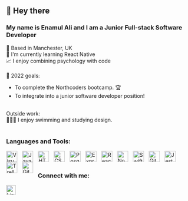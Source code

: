 ## 👋 Hey there

### My name is Enamul Ali and I am a Junior Full-stack Software Developer

📍 Based in Manchester, UK<br>
🌱 I'm currently learning React Native<br>
📈 I enjoy combining psychology with code<br>
<br>
🥅  2022 goals:
- To complete the Northcoders bootcamp. 🏆<br>
- To integrate into a junior software developer position!<br>
<br>
Outside work:<br>
🏊🏼‍♂️ I enjoy swimming and studying design.
<br >
<br>

### Languages and Tools:

<img align="left" alt="Visual Studio Code" width="30px" src="https://cdn.jsdelivr.net/gh/devicons/devicon/icons/vscode/vscode-original.svg" style="padding-right:10px;" />
<img align="left" alt="Javascript" width="30px" src="https://cdn.jsdelivr.net/gh/devicons/devicon/icons/javascript/javascript-original.svg" style="padding-right:10px;" />
<img align="left" alt="HTML" width="30px" src="https://cdn.jsdelivr.net/gh/devicons/devicon/icons/html5/html5-original.svg" style="padding-right:10px;" />
<img align="left" alt="CSS" width="30px" src="https://cdn.jsdelivr.net/gh/devicons/devicon/icons/css3/css3-plain-wordmark.svg" style="padding-right:10px;" />       
<img align="left" alt="PosgreSQL" width="30px" src="https://cdn.jsdelivr.net/gh/devicons/devicon/icons/postgresql/postgresql-original.svg" style="padding-right:10px;" />
<img align="left" alt="Express" width="30px" src="https://www.vectorlogo.zone/logos/expressjs/expressjs-ar21.png" style="padding-right:10px;" />
<img align="left" alt="React" width="30px" src="https://cdn.jsdelivr.net/gh/devicons/devicon/icons/react/react-original.svg" style="padding-right:10px;" />
<img align="left" alt="Node" width="30px" src="https://cdn.jsdelivr.net/gh/devicons/devicon/icons/nodejs/nodejs-original.svg" style="padding-right:10px;" />
<img align="left" alt="Swift" width="30px" src="https://cdn.jsdelivr.net/gh/devicons/devicon/icons/swift/swift-original.svg" style="padding-right:10px;" />
<img align="left" alt="Git" width="30px" src="https://cdn.jsdelivr.net/gh/devicons/devicon/icons/git/git-original.svg" style="padding-right:10px;" />
<img align="left" alt="Jest" width="30px" src="https://cdn.jsdelivr.net/gh/devicons/devicon/icons/jest/jest-plain.svg" style="padding-right:10px;" />      
<img align="left" alt="Trello" width="30px" src="https://cdn.jsdelivr.net/gh/devicons/devicon/icons/trello/trello-plain.svg" style="padding-right:10px;" />
<img align="left" alt="Github" width="30px" src="https://github.githubassets.com/images/modules/logos_page/GitHub-Mark.png" style="padding-right:10px;" />

<br>
<br>

### Connect with me:

<a href="https://www.linkedin.com/in/enamul97/">
<img align="left" alt="LinkedIn" width="26px" src="https://cdn.jsdelivr.net/gh/devicons/devicon/icons/linkedin/linkedin-original.svg" style="padding-right:10px;" ></a>

